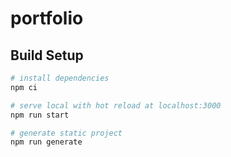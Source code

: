 # portfolio

## Build Setup

```bash
# install dependencies
npm ci

# serve local with hot reload at localhost:3000
npm run start

# generate static project
npm run generate
```

